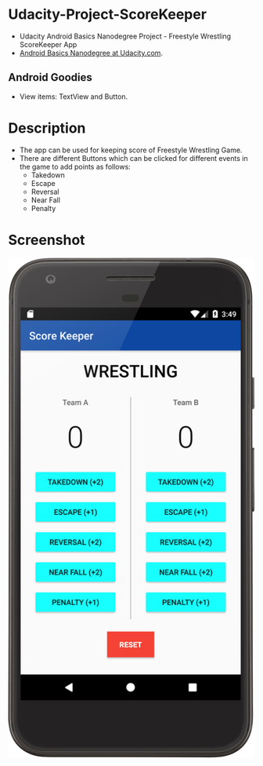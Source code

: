 # Udacity-Project-ScoreKeeper
- Udacity Android Basics Nanodegree Project - Freestyle Wrestling ScoreKeeper App
- [Android Basics Nanodegree at Udacity.com](https://www.udacity.com/course/android-basics-nanodegree-by-google--nd803).

## Android Goodies
- View items: TextView and Button.

# Description
- The app can be used for keeping score of Freestyle Wrestling Game.
- There are different Buttons which can be clicked for different events in the game to add points as follows:
  - Takedown
  - Escape
  - Reversal
  - Near Fall
  - Penalty

# Screenshot
![alt text](https://github.com/guptashrey/Udacity-Project-ScoreKeeper/raw/master/Screenshot.png "Screenshot")
